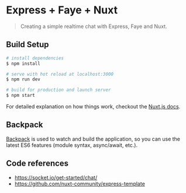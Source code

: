 # Express + Faye + Nuxt

> Creating a simple realtime chat with Express, Faye and Nuxt.

## Build Setup

``` bash
# install dependencies
$ npm install

# serve with hot reload at localhost:3000
$ npm run dev

# build for production and launch server
$ npm start
```

For detailed explanation on how things work, checkout the [Nuxt.js docs](https://github.com/nuxt/nuxt.js).

## Backpack

[Backpack](https://github.com/palmerhq/backpack) is used to watch and build the application, so you can use the latest ES6 features (module syntax, async/await, etc.).

## Code references

* https://socket.io/get-started/chat/
* https://github.com/nuxt-community/express-template
